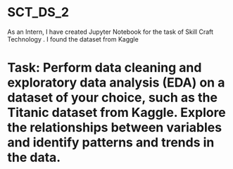 # SCT_DS_2
As an Intern, I have created Jupyter Notebook for the task of Skill Craft Technology . I found the dataset from Kaggle
# Task: Perform data cleaning and exploratory data analysis (EDA) on a dataset of your choice, such as the Titanic dataset from Kaggle. Explore the relationships between variables and identify patterns and trends in the data.
